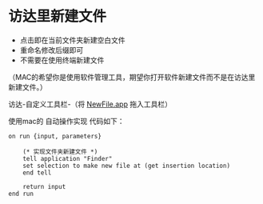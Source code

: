 # 访达里新建文件
- 点击即在当前文件夹新建空白文件
- 重命名修改后缀即可
- 不需要在使用终端新建文件

（MAC的希望你是使用软件管理工具，期望你打开软件新建文件而不是在访达里新建文件。）


访达-自定义工具栏-（将 [NewFile.app](https://github.com/fqw000/CreatNewFile_Mac/releases/download/mac/NewFile.app.zip) 拖入工具栏）

使用mac的 自动操作实现
代码如下：
```
on run {input, parameters}
	
	(* 实现文件夹新建文件 *)
	tell application "Finder"
	set selection to make new file at (get insertion location)
	end tell
	
	return input
end run
```


